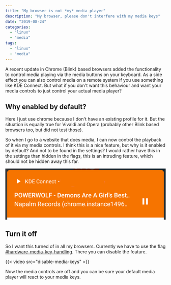 ```yaml
---
title: "My browser is not *my* media player"
description: "My browser, please don't interfere with my media keys"
date: "2019-08-24"
categories:
  - "linux"
  - "media"
tags:
  - "linux"
  - "media"
---
```


A recent update in Chrome (Blink) based browsers added the functionality to
control media playing via the media buttons on your keyboard. As a side effect
you can also control media on a remote system if you use something like KDE
Connect. But what if you don't want this behaviour and want your media controls
to just control your actual media player?

<!--more-->

## Why enabled by default?

Here I just use chrome because I don't have an existing profile for it. But the
situation is equally true for Vivaldi and Opera (probably other Blink based
browsers too, but did not test those).

So when I go to a website that does media, I can now control the playback of it
via my media controls. I think this is a nice feature, but why is it enabled by
default? And not to be found in the settings? I would rather have this in the
settings than hidden in the flags, this is an intruding feature, which should
not be hidden away this far.

![kdeconnect shows chrome media](kdeconnect.png)

## Turn it off

So I want this turned of in all my browsers. Currently we have to use the flag
[#hardware-media-key-handling](chrome://flags/#hardware-media-key-handling
"Hardware Media Key Handling"). There you can disable the feature.

{{< video src="disable-media-keys" >}}

Now the media controls are off and you can be sure your default media player
will react to your media keys.
